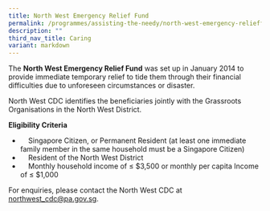 ```yaml
---
title: North West Emergency Relief Fund
permalink: /programmes/assisting-the-needy/north-west-emergency-relieffund/
description: ""
third_nav_title: Caring
variant: markdown
---
```

The **North West Emergency Relief Fund** was set up in January 2014 to provide immediate temporary relief to tide them through their financial difficulties due to unforeseen circumstances or disaster. 

North West CDC identifies the beneficiaries jointly with the Grassroots Organisations in the North West District.

         
**Eligibility Criteria**

*     Singapore Citizen, or Permanent Resident (at least one immediate family member in the same household must be a Singapore Citizen)
*     Resident of the North West District 
*     Monthly household income of ≤ $3,500 or monthly per capita Income of ≤ $1,000
  
For enquiries, please contact the North West CDC at northwest_cdc@pa.gov.sg.